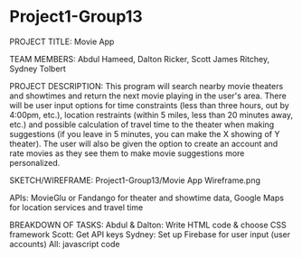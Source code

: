 # Project1-Group13
PROJECT TITLE: Movie App

TEAM MEMBERS: Abdul Hameed, Dalton Ricker, Scott James Ritchey, Sydney Tolbert

PROJECT DESCRIPTION: This program will search nearby movie theaters and showtimes and return the next movie playing in the user's area. There will be user input options for time constraints (less than three hours, out by 4:00pm, etc.), location restraints (within 5 miles, less than 20 minutes away, etc.) and possible calculation of travel time to the theater when making suggestions (if you leave in 5 minutes, you can make the X showing of Y theater). The user will also be given the option to create an account and rate movies as they see them to make movie suggestions more personalized.

SKETCH/WIREFRAME: Project1-Group13/Movie App Wireframe.png

APIs: MovieGlu or Fandango for theater and showtime data, Google Maps for location services and travel time

BREAKDOWN OF TASKS: 
Abdul & Dalton: Write HTML code & choose CSS framework
Scott: Get API keys
Sydney: Set up Firebase for user input (user accounts)
All: javascript code

